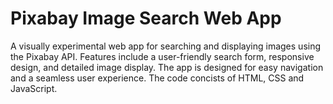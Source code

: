 # Pixabay Image Search Web App

A visually experimental web app for searching and displaying images using the Pixabay API. Features include a user-friendly search form, responsive design, and detailed image display. 
The app is designed for easy navigation and a seamless user experience. The code concists of HTML, CSS and JavaScript.
